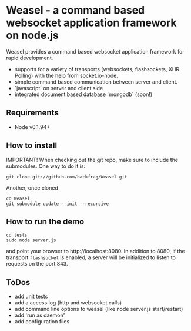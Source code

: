 Weasel - a command based websocket application framework on node.js
============================================

Weasel provides a command based websocket application framework for rapid 
development.

 - supports for a variety of transports (websockets, flashsockets, XHR Polling) with the help from socket.io-node.
 - simple command based communication between server and client.
 - ´javascript´ on server and client side
 - integrated document based database ´mongodb´ (soon!)

Requirements
------------

- Node v0.1.94+



How to install
--------------

IMPORTANT! When checking out the git repo, make sure to include the submodules. One way to do it is:

	git clone git://github.com/hackfrag/Weasel.git
	
Another, once cloned
	
	cd Weasel
	git submodule update --init --recursive
	
How to run the demo
-------------------

	cd tests
	sudo node server.js

and point your browser to http://localhost:8080. In addition to 8080, 
if the transport `flashsocket` is enabled, a server will be initialized to listen to requests on the port 843.



ToDos
-----

 - add unit tests
 - add a access log (http and websocket calls)
 - add command line options to weasel (like node server.js start/restart)
 - add 'run as daemon'
 - add configuration files



